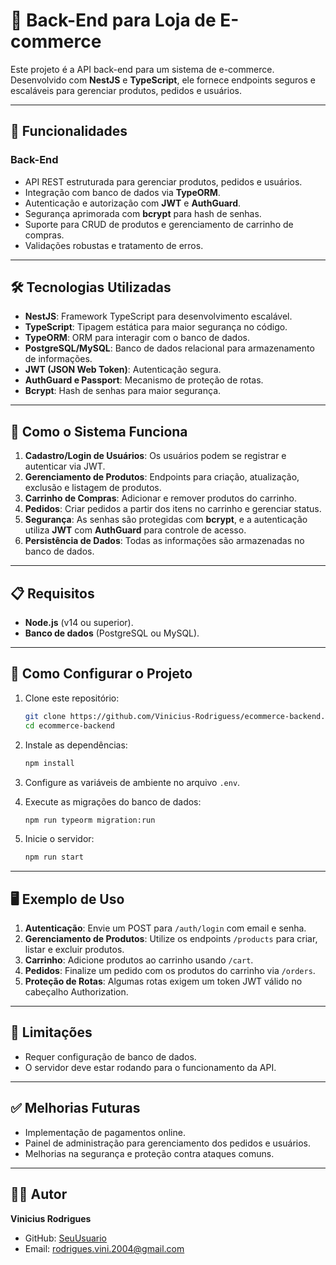 # 🛒 **Back-End para Loja de E-commerce**

Este projeto é a API back-end para um sistema de e-commerce. Desenvolvido com **NestJS** e **TypeScript**, ele fornece endpoints seguros e escaláveis para gerenciar produtos, pedidos e usuários.

---

## 🚀 **Funcionalidades**

### **Back-End**
- API REST estruturada para gerenciar produtos, pedidos e usuários.
- Integração com banco de dados via **TypeORM**.
- Autenticação e autorização com **JWT** e **AuthGuard**.
- Segurança aprimorada com **bcrypt** para hash de senhas.
- Suporte para CRUD de produtos e gerenciamento de carrinho de compras.
- Validações robustas e tratamento de erros.

---

## 🛠️ **Tecnologias Utilizadas**

- **NestJS**: Framework TypeScript para desenvolvimento escalável.
- **TypeScript**: Tipagem estática para maior segurança no código.
- **TypeORM**: ORM para interagir com o banco de dados.
- **PostgreSQL/MySQL**: Banco de dados relacional para armazenamento de informações.
- **JWT (JSON Web Token)**: Autenticação segura.
- **AuthGuard e Passport**: Mecanismo de proteção de rotas.
- **Bcrypt**: Hash de senhas para maior segurança.

---

## 🔧 **Como o Sistema Funciona**

1. **Cadastro/Login de Usuários**: Os usuários podem se registrar e autenticar via JWT.
2. **Gerenciamento de Produtos**: Endpoints para criação, atualização, exclusão e listagem de produtos.
3. **Carrinho de Compras**: Adicionar e remover produtos do carrinho.
4. **Pedidos**: Criar pedidos a partir dos itens no carrinho e gerenciar status.
5. **Segurança**: As senhas são protegidas com **bcrypt**, e a autenticação utiliza **JWT** com **AuthGuard** para controle de acesso.
6. **Persistência de Dados**: Todas as informações são armazenadas no banco de dados.

---

## 📋 **Requisitos**

- **Node.js** (v14 ou superior).
- **Banco de dados** (PostgreSQL ou MySQL).

---

## 🔧 **Como Configurar o Projeto**

1. Clone este repositório:
   ```bash
   git clone https://github.com/Vinicius-Rodriguess/ecommerce-backend.git
   cd ecommerce-backend
   ```

2. Instale as dependências:
   ```bash
   npm install
   ```

3. Configure as variáveis de ambiente no arquivo `.env`.

4. Execute as migrações do banco de dados:
   ```bash
   npm run typeorm migration:run
   ```

5. Inicie o servidor:
   ```bash
   npm run start
   ```

---

## 🖥️ **Exemplo de Uso**

1. **Autenticação**: Envie um POST para `/auth/login` com email e senha.
2. **Gerenciamento de Produtos**: Utilize os endpoints `/products` para criar, listar e excluir produtos.
3. **Carrinho**: Adicione produtos ao carrinho usando `/cart`.
4. **Pedidos**: Finalize um pedido com os produtos do carrinho via `/orders`.
5. **Proteção de Rotas**: Algumas rotas exigem um token JWT válido no cabeçalho Authorization.

---

## 📌 **Limitações**

- Requer configuração de banco de dados.
- O servidor deve estar rodando para o funcionamento da API.

---

## ✅ **Melhorias Futuras**

- Implementação de pagamentos online.
- Painel de administração para gerenciamento dos pedidos e usuários.
- Melhorias na segurança e proteção contra ataques comuns.

---

## 👨‍💻 **Autor**

**Vinicius Rodrigues**

- GitHub: [SeuUsuario](https://github.com/Vinicius-Rodriguess)
- Email: rodrigues.vini.2004@gmail.com
